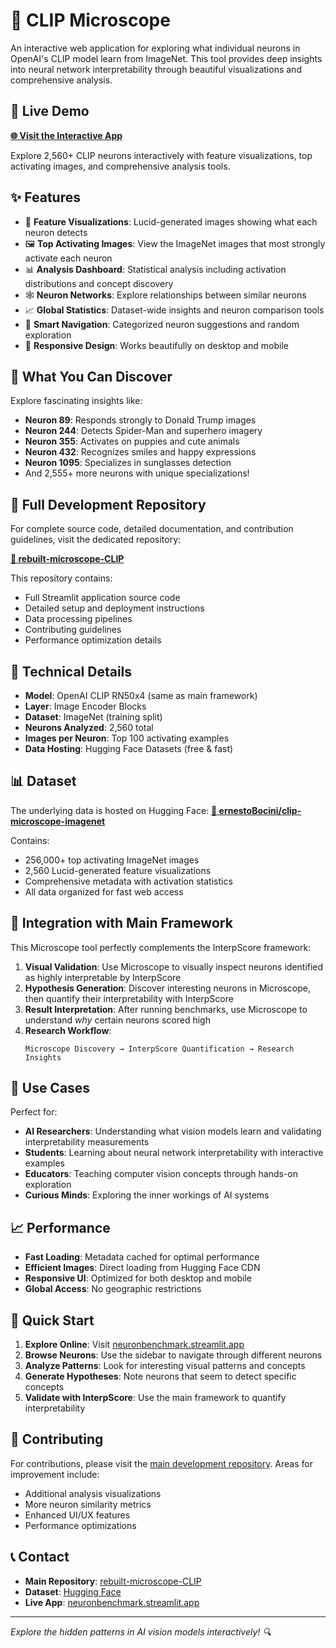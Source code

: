 # 🔬 CLIP Microscope

An interactive web application for exploring what individual neurons in OpenAI's CLIP model learn from ImageNet. This tool provides deep insights into neural network interpretability through beautiful visualizations and comprehensive analysis.

## 🚀 Live Demo

**[🌐 Visit the Interactive App](https://neuronbenchmark.streamlit.app/)**

Explore 2,560+ CLIP neurons interactively with feature visualizations, top activating images, and comprehensive analysis tools.

## ✨ Features

- 🎨 **Feature Visualizations**: Lucid-generated images showing what each neuron detects
- 🖼️ **Top Activating Images**: View the ImageNet images that most strongly activate each neuron
- 📊 **Analysis Dashboard**: Statistical analysis including activation distributions and concept discovery
- 🕸️ **Neuron Networks**: Explore relationships between similar neurons
- 📈 **Global Statistics**: Dataset-wide insights and neuron comparison tools
- 🎯 **Smart Navigation**: Categorized neuron suggestions and random exploration
- 📱 **Responsive Design**: Works beautifully on desktop and mobile

## 🧠 What You Can Discover

Explore fascinating insights like:
- **Neuron 89**: Responds strongly to Donald Trump images
- **Neuron 244**: Detects Spider-Man and superhero imagery  
- **Neuron 355**: Activates on puppies and cute animals
- **Neuron 432**: Recognizes smiles and happy expressions
- **Neuron 1095**: Specializes in sunglasses detection
- And 2,555+ more neurons with unique specializations!

## 🔗 Full Development Repository

For complete source code, detailed documentation, and contribution guidelines, visit the dedicated repository:

**[📁 rebuilt-microscope-CLIP](https://github.com/ernestoBocini/rebuilt-microscope-CLIP)**

This repository contains:
- Full Streamlit application source code
- Detailed setup and deployment instructions
- Data processing pipelines
- Contributing guidelines
- Performance optimization details

## 🔬 Technical Details

- **Model**: OpenAI CLIP RN50x4 (same as main framework)
- **Layer**: Image Encoder Blocks
- **Dataset**: ImageNet (training split)
- **Neurons Analyzed**: 2,560 total
- **Images per Neuron**: Top 100 activating examples
- **Data Hosting**: Hugging Face Datasets (free & fast)

## 📊 Dataset

The underlying data is hosted on Hugging Face:
**[📁 ernestoBocini/clip-microscope-imagenet](https://huggingface.co/datasets/ernestoBocini/clip-microscope-imagenet)**

Contains:
- 256,000+ top activating ImageNet images
- 2,560 Lucid-generated feature visualizations
- Comprehensive metadata with activation statistics
- All data organized for fast web access

## 🔗 Integration with Main Framework

This Microscope tool perfectly complements the InterpScore framework:

1. **Visual Validation**: Use Microscope to visually inspect neurons identified as highly interpretable by InterpScore
2. **Hypothesis Generation**: Discover interesting neurons in Microscope, then quantify their interpretability with InterpScore
3. **Result Interpretation**: After running benchmarks, use Microscope to understand *why* certain neurons scored high
4. **Research Workflow**: 
   ```
   Microscope Discovery → InterpScore Quantification → Research Insights
   ```

## 🎯 Use Cases

Perfect for:
- **AI Researchers**: Understanding what vision models learn and validating interpretability measurements
- **Students**: Learning about neural network interpretability with interactive examples
- **Educators**: Teaching computer vision concepts through hands-on exploration
- **Curious Minds**: Exploring the inner workings of AI systems

## 📈 Performance

- **Fast Loading**: Metadata cached for optimal performance
- **Efficient Images**: Direct loading from Hugging Face CDN
- **Responsive UI**: Optimized for both desktop and mobile
- **Global Access**: No geographic restrictions

## 🚀 Quick Start

1. **Explore Online**: Visit [neuronbenchmark.streamlit.app](https://neuronbenchmark.streamlit.app/)
2. **Browse Neurons**: Use the sidebar to navigate through different neurons
3. **Analyze Patterns**: Look for interesting visual patterns and concepts
4. **Generate Hypotheses**: Note neurons that seem to detect specific concepts
5. **Validate with InterpScore**: Use the main framework to quantify interpretability

## 🤝 Contributing

For contributions, please visit the [main development repository](https://github.com/ernestoBocini/rebuilt-microscope-CLIP). Areas for improvement include:
- Additional analysis visualizations
- More neuron similarity metrics
- Enhanced UI/UX features
- Performance optimizations

## 📞 Contact

- **Main Repository**: [rebuilt-microscope-CLIP](https://github.com/ernestoBocini/rebuilt-microscope-CLIP)
- **Dataset**: [Hugging Face](https://huggingface.co/datasets/ernestoBocini/clip-microscope-imagenet)
- **Live App**: [neuronbenchmark.streamlit.app](https://neuronbenchmark.streamlit.app/)

---

*Explore the hidden patterns in AI vision models interactively! 🔍*